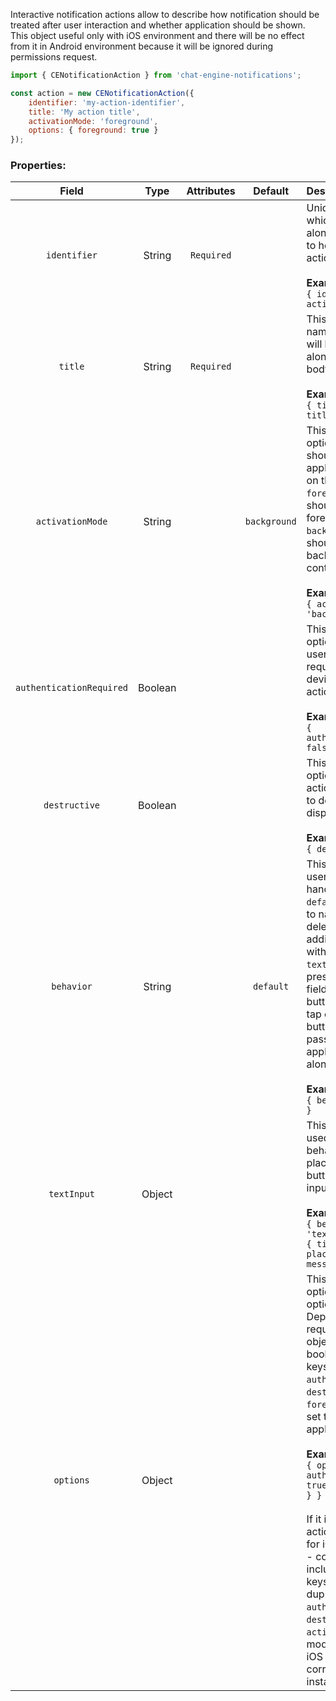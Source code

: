 Interactive notification actions allow to describe how notification should be treated after user 
interaction and whether application should be shown.  
This object useful only with iOS environment and there will be no effect from it in Android 
environment because it will be ignored during permissions request.  

```js
import { CENotificationAction } from 'chat-engine-notifications';

const action = new CENotificationAction({
    identifier: 'my-action-identifier',
    title: 'My action title',
    activationMode: 'foreground',
    options: { foreground: true }
});
```


### Properties:

| Field                    | Type    | Attributes | Default      | Description |
|:------------------------:|:-------:|:----------:|:------------:|:----------- |
| `identifier`             | String  | `Required` |              | Unique action identifier which will be passed along with [action](../data-objects.md#interactive-notification-action) object to help identify further actions for notification.<br/><br/>**Example:**<br/>`{ identifier: 'my-action-identifier' }` |
| `title`                  | String  | `Required` |              | This option allow to set name of action which will be shown to the user along with notification body.<br/><br/>**Example:**<br/>`{ title: 'My action title' }` |
| `activationMode`         | String  |            | `background` | This is **iOS <10 only** option specify what should happen with application after user tap on this action.<br/>`foreground` - application should be brought to foreground.<br/>`background` - application should keep running in background execution context.<br/><br/>**Example:**<br/>`{ activationMode: 'background' }` |
| `authenticationRequired` | Boolean |            |              | This is **iOS <10 only** option indicate whether user user should be requested to unlock his device to complete this action.<br/><br/>**Example:**<br/>`{ authenticationRequired: false }` |
| `destructive`            | Boolean |            |              | This is **iOS <10 only** option indicate whether action usage should lead to delivered notification dispose.<br/><br/>**Example:**<br/>`{ destructive: true }` |
| `behavior`               | String  |            | `default`    | This option indicate how user's action should be handled.<br/>`default` - action passed to native application delegate without any additional interaction with user.<br/>`textInput` - user will be presented with text input field and submission button. When user will tap on submission button, action will be passed to native application delegate along with inputed data.<br/><br/>**Example:**<br/>`{ behavior: 'textInput' }` |
| `textInput`              | Object  |            |              | This option should be used with `textInput` behavior and describe placeholder and submit button of presented text input interface.<br/><br/>**Example:**<br/>`{ behavior: 'textInput', textInput: { title: 'Send', placeholder: 'Input message here...' } }` |
| `options`                | Object  |            |              | This is **iOS 10+ only** option which unify few options for iOS < 10. Depending from required configuration, object may contain boolean values for next keys: `authenticationRequired`, `destructive` and `foreground`. If value is set to `true`, it will be applied.<br/><br/>**Example:**<br/>`{ options: { authenticationRequired: true, foreground: false } }`<br/><br/>If it is required for actions to properly work for iOS <10 and iOS 10+ - configuration should include corresponding keys (`options` basically duplicate `authenticationRequired`, `destructive` and `activationMode`). Native module, depending from iOS version will create corresponding action instances. |
